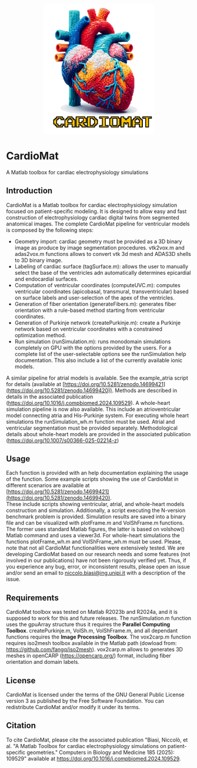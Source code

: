 <p align="center">
  <img width="300" src="https://github.com/niccolobiasi/CardioMat/blob/main/logo_cardiomat_low.png">
</p>

# CardioMat
A Matlab toolbox for cardiac electrophysiology simulations

## Introduction

CardioMat is a Matlab toolbox for cardiac electrophysiology simulation focused on patient-specific modeling. It is designed to allow easy and fast construction of electrophysiology cardiac digital twins from segmented anatomical images. The complete CardioMat pipeline for ventricular models is composed by the following steps:

- Geometry import: cardiac geometry must be provided as a 3D binary image as produce by image segmentation procedures. vtk2vox.m and adas2vox.m functions allows to convert vtk 3d mesh and ADAS3D shells to 3D binary image.
- Labeling of cardiac surface (tagSurface.m):  allows the user to manually select the base of the ventricles adn automatically determines epicardial and endocardial surfaces.
- Computation of ventricular coordinates (computeUVC.m): computes ventricular coordinates (apicobasal, transmural, transventricular) based on surface labels and user-selection of the apex of the ventricles.
- Generation of fiber orientation (generateFibers.m): generates fiber orientation with a rule-based method starting from ventricular coordinates.
- Generation of Purkinje network (createPurkinje.m): create a Purkinje network based on ventricular coordinates with a constrained optimization method.
- Run simulation (runSimulation.m): runs monodomain simulations completely on GPU with the options provided by the users. For a complete list of the user-selectable options see the runSimulation help documentation. This also include a list of the currently available ionic models.

A similar pipeline for atrial models is available. See the example_atria script for details (available at [https://doi.org/10.5281/zenodo.14699421](https://doi.org/10.5281/zenodo.14699420)).
Methods are described in details in the associated publication (https://doi.org/10.1016/j.compbiomed.2024.109529).
A whole-heart simulation pipeline is now also available. This include an atrioventricular model connecting atria and His-Purkinje system.
For executing whole heart simulations the runSimulation_wh.m function must be used. Atrial and ventricular segmentation must be provided separately.
Methodological details about whole-heart models are provided in the associated publication (https://doi.org/10.1007/s00366-025-02214-z)

## Usage

Each function is provided with an help documentation explaining the usage of the function. Some example scripts showing the use of CardioMat in different scenarios are available at [https://doi.org/10.5281/zenodo.14699421](https://doi.org/10.5281/zenodo.14699420).  
These include scripts showing ventricular, atrial, and whole-heart models construction and simulation. Additionally, a script executing the N-version benchmark problem is provided. 
Simulation results are saved into a binary file and can be visualized with plotFrame.m and VolShFrame.m functions. The former uses standard Matlab figures, the latter is based on volshow() Matlab command and uses a viewer3d.
For whole-heart simulations the functions plotFrame_wh.m and VolShFrame_wh.m must be used. 
Please, note that not all CardioMat functionalities were extensively tested. We are developing CardioMat based on our research needs and some features (not involved in our publications) have not been rigorously verified yet.
Thus, if you experience any bug, error, or inconsistent results, please open an issue and/or send an email to niccolo.biasi@ing.unipi.it with a description of the issue.

## Requirements

CardioMat toolbox was tested on Matlab R2023b and R2024a, and it is supposed to work for this and future releases.
The runSimulation.m function uses the gpuArray structure thus it requires the **Parallel Computing Toolbox**.
createPurkinje.m, VolSh.m, VolShFrame.m, and all dependant functions requires the **Image Processing Toolbox**.
The vox2carp.m function requires iso2mesh toolbox available in the Matlab path (dowload from: https://github.com/fangq/iso2mesh). vox2carp.m allows to generates 3D meshes in openCARP (https://opencarp.org/) format, including fiber orientation and domain labels.


## License 

CardioMat is licensed under the terms of the GNU General Public License version 3 as published by the Free Software Foundation. You can redistribute CardioMat and/or modify it under its terms. 

## Citation

To cite CardioMat, please cite the associated publication "Biasi, Niccolò, et al. "A Matlab Toolbox for cardiac electrophysiology simulations on patient-specific geometries." Computers in Biology and Medicine 185 (2025): 109529" available at https://doi.org/10.1016/j.compbiomed.2024.109529.

